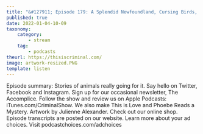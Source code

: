 ```yaml
---
title: "&#127911; Episode 179: A Splendid Newfoundland, Cursing Birds, and the Fashion Fox"
published: true
date: 2022-01-04-10-09
taxonomy:
    category:
        - stream
    tag:
        - podcasts
theurl: https://thisiscriminal.com/
image: artwork-resized.PNG
template: listen
---
```


Episode summary: Stories of animals really going for it. Say hello on Twitter, Facebook and Instagram. Sign up for our occasional newsletter, The Accomplice. Follow the show and review us on Apple Podcasts: iTunes.com/CriminalShow. We also make This is Love and Phoebe Reads a Mystery. Artwork by Julienne Alexander. Check out our online shop. Episode transcripts are posted on our website. Learn more about your ad choices. Visit podcastchoices.com/adchoices
